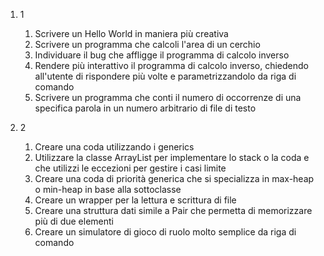 1) 1
   1) Scrivere un Hello World in maniera più creativa
   2) Scrivere un programma che calcoli l'area di un cerchio
   3) Individuare il bug che affligge il programma di calcolo inverso
   4) Rendere più interattivo il programma di calcolo inverso, chiedendo all'utente di rispondere più volte e parametrizzandolo da riga di comando
   5) Scrivere un programma che conti il numero di occorrenze di una specifica parola in un numero arbitrario di file di testo
   
2) 2
   1) Creare una coda utilizzando i generics
   2) Utilizzare la classe ArrayList per implementare lo stack o la coda e che utilizzi le eccezioni per gestire i casi limite
   3) Creare una coda di priorità generica che si specializza in max-heap o min-heap in base alla sottoclasse
   4) Creare un wrapper per la lettura e scrittura di file
   5) Creare una struttura dati simile a Pair che permetta di memorizzare più di due elementi
   6) Creare un simulatore di gioco di ruolo molto semplice da riga di comando